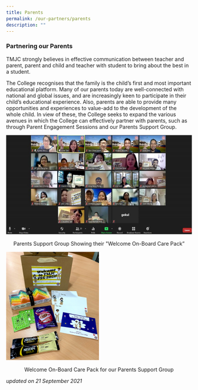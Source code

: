 ```yaml
---
title: Parents
permalink: /our-partners/parents
description: ""
---
```

### Partnering our Parents

TMJC strongly believes in effective communication between teacher and parent, parent and child and teacher with student to bring about the best in a student.

The College recognises that the family is the child’s first and most important educational platform. Many of our parents today are well-connected with national and global issues, and are increasingly keen to participate in their child’s educational experience. Also, parents are able to provide many opportunities and experiences to value-add to the development of the whole child. In view of these, the College seeks to expand the various avenues in which the College can effectively partner with parents, such as through Parent Engagement Sessions and our Parents Support Group.

![](/images/TMJC-OurPartner-Parents_01.jpeg)

<center>Parents Support Group Showing their "Welcome On-Board Care Pack”</center>

<img src="/images/TMJC-OurPartner-Parents_02.jpeg" 
     style="width:50%">

<center>Welcome On-Board Care Pack for our Parents Support Group</center>

_updated on 21 September 2021_